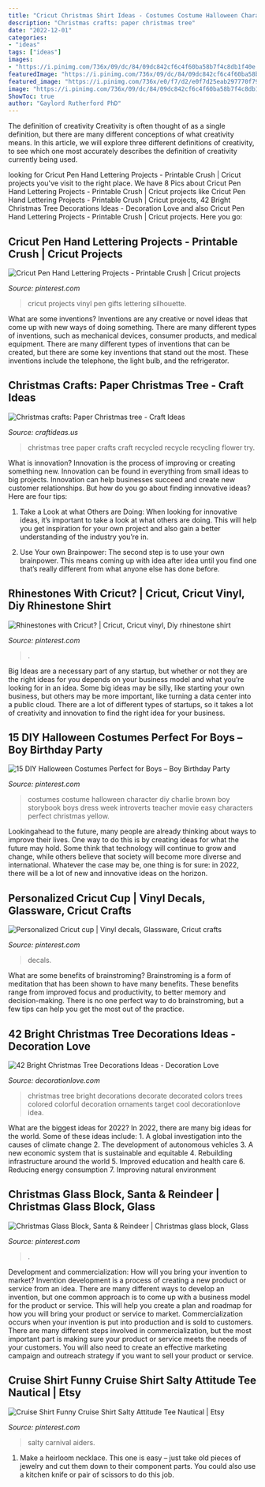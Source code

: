 ```yaml
---
title: "Cricut Christmas Shirt Ideas - Costumes Costume Halloween Character Diy Charlie Brown Boy Storybook Boys Dress Week Introverts Teacher Movie Easy Characters Perfect Christmas Yellow"
description: "Christmas crafts: paper christmas tree"
date: "2022-12-01"
categories:
- "ideas"
tags: ["ideas"]
images:
- "https://i.pinimg.com/736x/09/dc/84/09dc842cf6c4f60ba58b7f4c8db1f40e.jpg"
featuredImage: "https://i.pinimg.com/736x/09/dc/84/09dc842cf6c4f60ba58b7f4c8db1f40e.jpg"
featured_image: "https://i.pinimg.com/736x/e0/f7/d2/e0f7d25eab297770f795b3514c24a496--cups-cricut.jpg"
image: "https://i.pinimg.com/736x/09/dc/84/09dc842cf6c4f60ba58b7f4c8db1f40e.jpg"
ShowToc: true
author: "Gaylord Rutherford PhD"
---
```



The definition of creativity
Creativity is often thought of as a single definition, but there are many different conceptions of what creativity means. In this article, we will explore three different definitions of creativity, to see which one most accurately describes the definition of creativity currently being used.

	

		
looking for Cricut Pen Hand Lettering Projects - Printable Crush | Cricut projects you've visit to the right place. We have 8 Pics about Cricut Pen Hand Lettering Projects - Printable Crush | Cricut projects like Cricut Pen Hand Lettering Projects - Printable Crush | Cricut projects, 42 Bright Christmas Tree Decorations Ideas - Decoration Love and also Cricut Pen Hand Lettering Projects - Printable Crush | Cricut projects. Here you go:
		
    
## Cricut Pen Hand Lettering Projects - Printable Crush | Cricut Projects

<img loading=lazy src="https://i.pinimg.com/736x/d2/10/84/d21084824f71b6ea5398228f2a717445.jpg" onerror="this.onerror=null;this.src='https://tse1.mm.bing.net/th?id=OIP.LqIAnxbszpJ2GYXYjWGEHgHaJ3&amp;pid=15.1';" alt="Cricut Pen Hand Lettering Projects - Printable Crush | Cricut projects">

_Source: pinterest.com_

>cricut projects vinyl pen gifts lettering silhouette. 

	

What are some inventions?
Inventions are any creative or novel ideas that come up with new ways of doing something. There are many different types of inventions, such as mechanical devices, consumer products, and medical equipment. 
There are many different types of inventions that can be created, but there are some key inventions that stand out the most. These inventions include the telephone, the light bulb, and the refrigerator.

    
## Christmas Crafts: Paper Christmas Tree - Craft Ideas

<img loading=lazy src="http://www.craftideas.us/wp-content/uploads/2012/10/paper-Christmas-tree.jpg" onerror="this.onerror=null;this.src='https://tse1.mm.bing.net/th?id=OIP.K8HNTp7-i7C4nDgwqKgRCAHaJ4&amp;pid=15.1';" alt="Christmas crafts: Paper Christmas tree - Craft Ideas">

_Source: craftideas.us_

>christmas tree paper crafts craft recycled recycle recycling flower try. 

	

What is innovation?
Innovation is the process of improving or creating something new. Innovation can be found in everything from small ideas to big projects. Innovation can help businesses succeed and create new customer relationships. But how do you go about finding innovative ideas? Here are four tips:
1. Take a Look at what Others are Doing: When looking for innovative ideas, it’s important to take a look at what others are doing. This will help you get inspiration for your own project and also gain a better understanding of the industry you’re in.

2. Use Your own Brainpower: The second step is to use your own brainpower. This means coming up with idea after idea until you find one that’s really different from what anyone else has done before.


    
## Rhinestones With Cricut? | Cricut, Cricut Vinyl, Diy Rhinestone Shirt

<img loading=lazy src="https://i.pinimg.com/736x/06/9b/6f/069b6fbdf88618528867ab3831970ff5.jpg" onerror="this.onerror=null;this.src='https://tse1.mm.bing.net/th?id=OIP.KZGCUCcWPDs-wG0vcM0z7wHaLH&amp;pid=15.1';" alt="Rhinestones with Cricut? | Cricut, Cricut vinyl, Diy rhinestone shirt">

_Source: pinterest.com_

>. 

	

Big Ideas are a necessary part of any startup, but whether or not they are the right ideas for you depends on your business model and what you’re looking for in an idea. Some big ideas may be silly, like starting your own business, but others may be more important, like turning a data center into a public cloud. There are a lot of different types of startups, so it takes a lot of creativity and innovation to find the right idea for your business.

    
## 15 DIY Halloween Costumes Perfect For Boys – Boy Birthday Party

<img loading=lazy src="https://i.pinimg.com/736x/37/e5/b7/37e5b76586a1368a87541b4eb74425bc--charlie-brown-costume-charlie-brown-halloween.jpg" onerror="this.onerror=null;this.src='https://tse2.mm.bing.net/th?id=OIP.2Oz3yrDB9NG_bk5Zq-lcdwHaLH&amp;pid=15.1';" alt="15 DIY Halloween Costumes Perfect for Boys – Boy Birthday Party">

_Source: pinterest.com_

>costumes costume halloween character diy charlie brown boy storybook boys dress week introverts teacher movie easy characters perfect christmas yellow. 

	

Lookingahead to the future, many people are already thinking about ways to improve their lives. One way to do this is by creating ideas for what the future may hold. Some think that technology will continue to grow and change, while others believe that society will become more diverse and international. Whatever the case may be, one thing is for sure: in 2022, there will be a lot of new and innovative ideas on the horizon.

    
## Personalized Cricut Cup | Vinyl Decals, Glassware, Cricut Crafts

<img loading=lazy src="https://i.pinimg.com/736x/e0/f7/d2/e0f7d25eab297770f795b3514c24a496--cups-cricut.jpg" onerror="this.onerror=null;this.src='https://tse4.mm.bing.net/th?id=OIP.2oMxvXTpl5S2IOXq20OkkgHaJ3&amp;pid=15.1';" alt="Personalized Cricut cup | Vinyl decals, Glassware, Cricut crafts">

_Source: pinterest.com_

>decals. 

	

What are some benefits of brainstroming?
Brainstroming is a form of meditation that has been shown to have many benefits. These benefits range from improved focus and productivity, to better memory and decision-making. There is no one perfect way to do brainstroming, but a few tips can help you get the most out of the practice.

    
## 42 Bright Christmas Tree Decorations Ideas - Decoration Love

<img loading=lazy src="http://www.decorationlove.com/wp-content/uploads/2016/10/White-Christmas-Tree-with-Bright-Colors.jpg" onerror="this.onerror=null;this.src='https://tse3.mm.bing.net/th?id=OIP.UQUebFrqPhIUpThBzNdmSQHaJ4&amp;pid=15.1';" alt="42 Bright Christmas Tree Decorations Ideas - Decoration Love">

_Source: decorationlove.com_

>christmas tree bright decorations decorate decorated colors trees colored colorful decoration ornaments target cool decorationlove idea. 

	

What are the biggest ideas for 2022?
In 2022, there are many big ideas for the world. Some of these ideas include: 1. A global investigation into the causes of climate change 2. The development of autonomous vehicles 3. A new economic system that is sustainable and equitable 4. Rebuilding infrastructure around the world 5. Improved education and health care 6. Reducing energy consumption 7. Improving natural environment 
    
## Christmas Glass Block, Santa &amp; Reindeer | Christmas Glass Block, Glass

<img loading=lazy src="https://i.pinimg.com/736x/74/35/4e/74354eeb1599741b63b95a2271610e5c.jpg" onerror="this.onerror=null;this.src='https://tse4.mm.bing.net/th?id=OIP.Zu5NvRa-QaS4KVpA_JAFNAHaJ3&amp;pid=15.1';" alt="Christmas Glass Block, Santa &amp; Reindeer | Christmas glass block, Glass">

_Source: pinterest.com_

>. 

	

Development and commercialization: How will you bring your invention to market?
Invention development is a process of creating a new product or service from an idea. There are many different ways to develop an invention, but one common approach is to come up with a business model for the product or service. This will help you create a plan and roadmap for how you will bring your product or service to market.
 Commercialization occurs when your invention is put into production and is sold to customers. There are many different steps involved in commercialization, but the most important part is making sure your product or service meets the needs of your customers. You will also need to create an effective marketing campaign and outreach strategy if you want to sell your product or service.

    
## Cruise Shirt Funny Cruise Shirt Salty Attitude Tee Nautical | Etsy

<img loading=lazy src="https://i.pinimg.com/736x/09/dc/84/09dc842cf6c4f60ba58b7f4c8db1f40e.jpg" onerror="this.onerror=null;this.src='https://tse1.mm.bing.net/th?id=OIP.GESWqgoJ_r4IJdLHprp4zQHaHa&amp;pid=15.1';" alt="Cruise Shirt Funny Cruise Shirt Salty Attitude Tee Nautical | Etsy">

_Source: pinterest.com_

>salty carnival aiders. 

	

1. Make a heirloom necklace. This one is easy – just take old pieces of jewelry and cut them down to their component parts. You could also use a kitchen knife or pair of scissors to do this job. 

